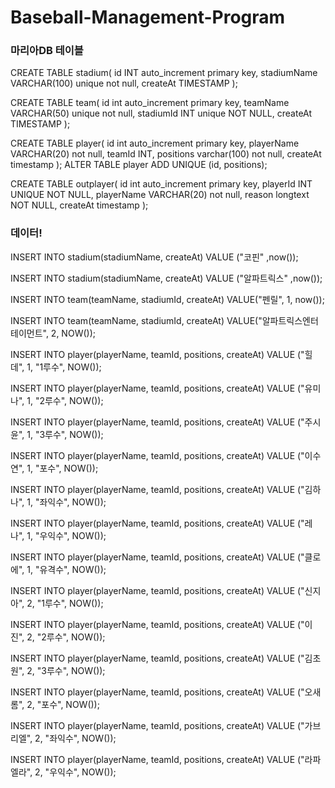 # Baseball-Management-Program


### 마리아DB 테이블

CREATE TABLE stadium(
   id INT auto_increment primary key,
   stadiumName VARCHAR(100) unique not null,
   createAt TIMESTAMP
);

CREATE TABLE team(
   id int auto_increment primary key,
   teamName VARCHAR(50) unique not null,
   stadiumId INT unique NOT NULL,
   createAt TIMESTAMP
);

CREATE TABLE player(
   id int auto_increment primary key,
    playerName VARCHAR(20) not null,
    teamId INT,
    positions varchar(100) not null,
    createAt timestamp
);
ALTER TABLE player ADD UNIQUE (id, positions);

CREATE TABLE outplayer(
   id int auto_increment primary key,
   playerId INT UNIQUE NOT NULL,
   playerName VARCHAR(20) not null,
   reason longtext NOT NULL,
   createAt timestamp
);

### 데이터!

INSERT INTO stadium(stadiumName, createAt) VALUE ("코핀" ,now());

INSERT INTO stadium(stadiumName, createAt) VALUE ("알파트릭스" ,now());


INSERT INTO team(teamName, stadiumId, createAt) VALUE("펜릴", 1, now());

INSERT INTO team(teamName, stadiumId, createAt) VALUE("알파트릭스엔터테이먼트", 2, NOW());


INSERT INTO player(playerName, teamId, positions, createAt)	VALUE ("힐데", 1, "1루수", NOW());

INSERT INTO player(playerName, teamId, positions, createAt)	VALUE ("유미나", 1, "2루수", NOW());

INSERT INTO player(playerName, teamId, positions, createAt)	VALUE ("주시윤", 1, "3루수", NOW());

INSERT INTO player(playerName, teamId, positions, createAt)	VALUE ("이수연", 1, "포수", NOW());

INSERT INTO player(playerName, teamId, positions, createAt)	VALUE ("김하나", 1, "좌익수", NOW());

INSERT INTO player(playerName, teamId, positions, createAt)	VALUE ("레나", 1, "우익수", NOW());

INSERT INTO player(playerName, teamId, positions, createAt)	VALUE ("클로에", 1, "유격수", NOW());


INSERT INTO player(playerName, teamId, positions, createAt)	VALUE ("신지아", 2, "1루수", NOW());

INSERT INTO player(playerName, teamId, positions, createAt)	VALUE ("이진", 2, "2루수", NOW());

INSERT INTO player(playerName, teamId, positions, createAt)	VALUE ("김초원", 2, "3루수", NOW());

INSERT INTO player(playerName, teamId, positions, createAt)	VALUE ("오새롬", 2, "포수", NOW());

INSERT INTO player(playerName, teamId, positions, createAt)	VALUE ("가브리엘", 2, "좌익수", NOW());

INSERT INTO player(playerName, teamId, positions, createAt)	VALUE ("라파엘라", 2, "우익수", NOW());
